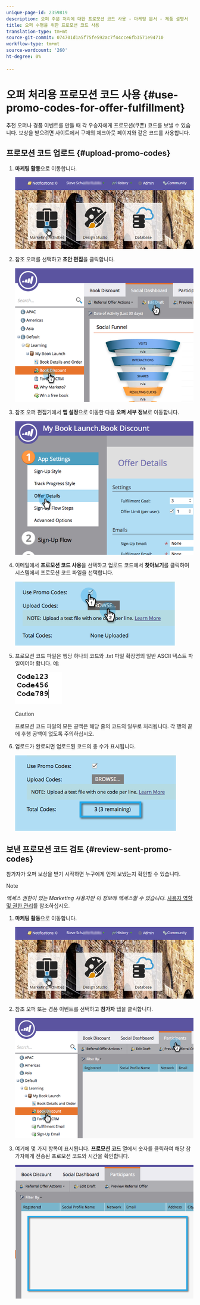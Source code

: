 ```yaml
---
unique-page-id: 2359819
description: 오퍼 주문 처리에 대한 프로모션 코드 사용 - 마케팅 문서 - 제품 설명서
title: 오퍼 수행을 위한 프로모션 코드 사용
translation-type: tm+mt
source-git-commit: 074701d1a5f75fe592ac7f44cce6fb3571e94710
workflow-type: tm+mt
source-wordcount: '260'
ht-degree: 0%

---
```



# 오퍼 처리용 프로모션 코드 사용 {#use-promo-codes-for-offer-fulfillment}

추천 오퍼나 경품 이벤트를 만들 때 각 우승자에게 프로모션(쿠폰) 코드를 보낼 수 있습니다. 보상을 받으려면 사이트에서 구매의 체크아웃 페이지와 같은 코드를 사용합니다.

## 프로모션 코드 업로드 {#upload-promo-codes}

1. **마케팅 활동**&#x200B;으로 이동합니다.

   ![](assets/login-marketing-activities-2.png)

1. 참조 오퍼를 선택하고 **초안 편집**&#x200B;을 클릭합니다.

   ![](assets/image2015-4-22-11-3a16-3a45.png)

1. 참조 오퍼 편집기에서 **앱 설정**&#x200B;으로 이동한 다음 **오퍼 세부 정보**&#x200B;로 이동합니다.

   ![](assets/image2015-4-22-11-3a23-3a39.png)

1. 이메일에서 **프로모션 코드 사용**&#x200B;을 선택하고 업로드 코드에서 **찾아보기**&#x200B;를 클릭하여 시스템에서 프로모션 코드 파일을 선택합니다.

   ![](assets/image2015-4-22-12-3a52-3a43.png)

1. 프로모션 코드 파일은 행당 하나의 코드와 .txt 파일 확장명의 일반 ASCII 텍스트 파일이어야 합니다. 예:

   ![](assets/image2015-4-22-13-3a2-3a23.png)

   >[!CAUTION]
   >
   >프로모션 코드 파일의 모든 공백은 해당 줄의 코드의 일부로 처리됩니다. 각 행의 끝에 후행 공백이 없도록 주의하십시오.

1. 업로드가 완료되면 업로드된 코드의 총 수가 표시됩니다.

   ![](assets/image2015-4-22-13-3a8-3a31.png)

## 보낸 프로모션 코드 검토 {#review-sent-promo-codes}

참가자가 오퍼 보상을 받기 시작하면 누구에게 언제 보냈는지 확인할 수 있습니다.

>[!NOTE]
>
>_액세스 권한이 있는 Marketing 사용자만 이 정보에 액세스할 수 있습니다_. [사용자 역할 및 권한 관리](/help/marketo/product-docs/administration/users-and-roles/managing-user-roles-and-permissions.md)를 참조하십시오.

1. **마케팅 활동**&#x200B;으로 이동합니다.

   ![](assets/login-marketing-activities-2.png)

1. 참조 오퍼 또는 경품 이벤트를 선택하고 **참가자** 탭을 클릭합니다.

   ![](assets/image2015-4-22-11-3a36-3a22.png)

1. 여기에 몇 가지 항목이 표시됩니다. **프로모션 코드** 열에서 숫자를 클릭하여 해당 참가자에게 전송된 프로모션 코드와 시간을 확인합니다.

   ![](assets/image2015-4-22-11-3a36-3a43.png)

